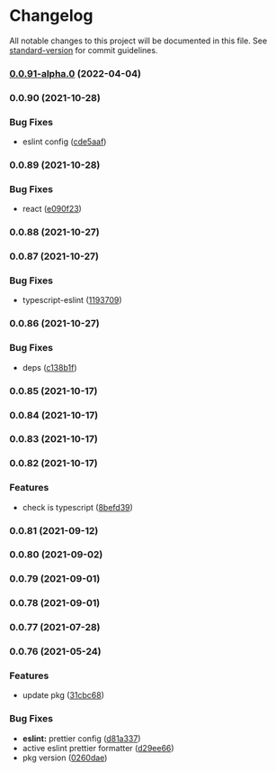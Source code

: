 # Changelog

All notable changes to this project will be documented in this file. See [standard-version](https://github.com/conventional-changelog/standard-version) for commit guidelines.

### [0.0.91-alpha.0](https://github.com/planjs/fabric/compare/v0.0.90...v0.0.91-alpha.0) (2022-04-04)

### 0.0.90 (2021-10-28)


### Bug Fixes

* eslint config ([cde5aaf](https://github.com/planjs/fabric/commit/cde5aaf1f685dcafa06277e1e6437aa667d4b09e))

### 0.0.89 (2021-10-28)


### Bug Fixes

* react ([e090f23](https://github.com/planjs/fabric/commit/e090f238bdc0dded43b2d46677710aacd5b8b3c5))

### 0.0.88 (2021-10-27)

### 0.0.87 (2021-10-27)


### Bug Fixes

* typescript-eslint ([1193709](https://github.com/planjs/fabric/commit/1193709feef63a532f2322592853c2f35c5e6f5b))

### 0.0.86 (2021-10-27)


### Bug Fixes

* deps ([c138b1f](https://github.com/planjs/fabric/commit/c138b1f4d6d0a01f798b56389233fe85a29e3fb0))

### 0.0.85 (2021-10-17)

### 0.0.84 (2021-10-17)

### 0.0.83 (2021-10-17)

### 0.0.82 (2021-10-17)


### Features

* check is typescript ([8befd39](https://github.com/planjs/fabric/commit/8befd39e10b9d02971dc029579a9ddac7043622a))

### 0.0.81 (2021-09-12)

### 0.0.80 (2021-09-02)

### 0.0.79 (2021-09-01)

### 0.0.78 (2021-09-01)

### 0.0.77 (2021-07-28)

### 0.0.76 (2021-05-24)


### Features

* update pkg ([31cbc68](https://github.com/planjs/fabric/commit/31cbc682eb9ddf006c13a558775437780964b577))


### Bug Fixes

* **eslint:** prettier config ([d81a337](https://github.com/planjs/fabric/commit/d81a3375f0bb4c03b48cad397bd7d8bf98c41f3c))
* active eslint prettier formatter ([d29ee66](https://github.com/planjs/fabric/commit/d29ee667e46474bdb112d8f2a09d7ecc3b59693f))
* pkg version ([0260dae](https://github.com/planjs/fabric/commit/0260daeba29c100f3f9555dc3d5c951c6c51d976))
